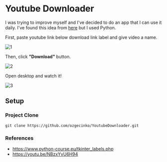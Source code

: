 # Youtube Downloader
I was trying to improve myself and I've decided to do an app that I can use it daily.
I've found this idea from [here](https://www.geeksforgeeks.org/project-idea-automatic-youtube-playlist-downloader/)
but I used Python. 

First, paste youtube link below download link label and give video a name.

![1](https://user-images.githubusercontent.com/58422765/112445750-89033e00-8d60-11eb-9e18-6b751b95ac6c.PNG)

Then, click **"Download"** button.

![2](https://user-images.githubusercontent.com/58422765/112445796-93253c80-8d60-11eb-85f5-9cc89b9084e1.PNG)

Open desktop and watch it!

![3](https://user-images.githubusercontent.com/58422765/112445825-9a4c4a80-8d60-11eb-9a2b-190e29beaa96.PNG)


## Setup 
### Project Clone
```
git clone https://github.com/ozgecinko/YoutubeDownloader.git
```

### References
* https://www.python-course.eu/tkinter_labels.php
* https://youtu.be/NBzxYvU6H94
